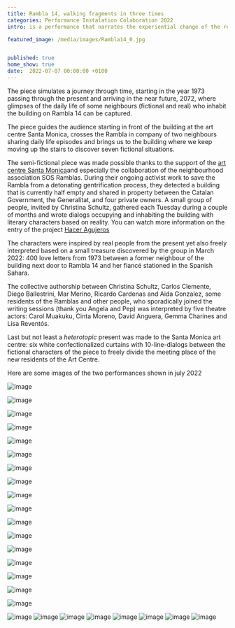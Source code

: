 ```yaml
---
title: Rambla 14, walking fragments in three times
categories: Performance Instalation Colaboration 2022
intro: is a performance that narrates the experiential change of the residents of the Rambla based on real events throughout the last 50 years.

featured_image: /media/images/Rambla14_0.jpg


published: true
home_show: true
date:  2022-07-07 00:00:00 +0100
---
```


The piece simulates a journey through time, starting in the year 1973 passing through the present and arriving in the near future, 2072, where glimpses of the daily life of some neighbours (fictional and real) who inhabit the building on Rambla 14 can be captured. 

The piece guides the audience starting in front of the building at the art centre Santa Monica, crosses the Rambla in company of two neighbours sharing daily life episodes and brings us to the building where we keep moving up the stairs to discover seven fictional situations. 

The semi-fictional piece was made possible thanks to the support of the [art centre Santa Monica](https://artssantamonica.gencat.cat/ca/detall/Rambla-14-fragments-itinerants-en-tres-temps)and especially the collaboration of the neighbourhood association SOS Ramblas. During their ongoing activist work to save the Rambla from a detonating gentrification process, they  detected a building that is currently half empty and shared in property between the Catalan Government, the Generalitat, and four private owners. A small group of people, invited by Christina Schultz, gathered each Tuesday during a couple of months and wrote dialogs occupying and inhabiting the building with literary characters based on reality. You can watch more information on the entry of the project [Hacer Agujeros](https://www.christinaschultz.com/works/HacerAgujeros/)

The characters were inspired by real people from the present yet also freely interpreted based on a small treasure discovered by the group in March 2022: 400 love letters from 1973 between a former neighbour of the building next door to Rambla 14 and her fiancé stationed in the Spanish Sahara. 

The collective authorship between Christina Schultz, Carlos Clemente, Diego Ballestrini, Mar Merino, Ricardo Cardenas and Aida Gonzalez, some residents of the Ramblas and other people, who sporadically joined the writing sessions (thank you Angela and Pep) was interpreted by five theatre actors: Carol Muakuku, Cinta Moreno, David Anguera, Gemma Charines and Lisa Reventós.

Last but not least a *heterotopic* present was made to the Santa Monica art centre: six white confectionalized curtains with 10-line-dialogs between the fictional characters of the piece to freely divide the meeting place of the new residents of the Art Centre. 

Here are some images of the two performances shown in july 2022

![image](/media/images/Rambla14_0Intro1.jpg)

![image](/media/images/Rambla14_0Intro2.jpg)

![image](/media/images/Rambla14_0Intro3.jpg)
 
![image](/media/images/Rambla14_1.jpg)

![image](/media/images/Rambla14_2.jpg)

![image](/media/images/Rambla14_3.jpg)

![image](/media/images/Rambla14_4.jpg)

![image](/media/images/Rambla14_5.jpg)

![image](/media/images/Rambla14_6.jpg)

![image](/media/images/Rambla14_7.jpg)

![image](/media/images/Rambla14_8.jpg)

![image](/media/images/Rambla14_9.jpg)

![image](/media/images/Rambla14_10.jpg)

![image](/media/images/Rambla14_11.jpg)

![image](/media/images/Rambla14_12.jpg)

![image](/media/images/Rambla14_13.jpg)

![image](/media/images/Rambla14_14.jpg)

![image](/media/images/Rambla14_14cortinas.jpg)
![image](/media/images/Rambla14_15cortinas.jpg)
![image](/media/images/Rambla14_16cortinas.jpg)
![image](/media/images/Rambla14_17cortinas.jpg)
![image](/media/images/Rambla14_18cortinas.jpg)
![image](/media/images/Rambla14_19cortinas.jpg)
![image](/media/images/Rambla14_20cortinas.jpg)
![image](/media/images/Rambla14_21dibuix.jpg)


